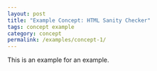 ```yaml
---
layout: post
title: "Example Concept: HTML Sanity Checker"
tags: concept example 
category: concept
permalink: /examples/concept-1/
---
```


This is an example for an example.